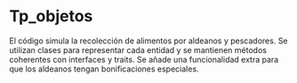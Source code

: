 # Tp_objetos
El código simula la recolección de alimentos por aldeanos y pescadores. Se utilizan clases para representar cada entidad y se mantienen métodos coherentes con interfaces y traits. Se añade una funcionalidad extra para que los aldeanos tengan bonificaciones especiales.
